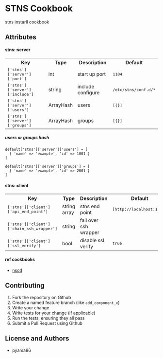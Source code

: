 STNS Cookbook
===============
stns instarll cookbook

Attributes
----------
#### stns::server
<table>
  <tr>
    <th>Key</th>
    <th>Type</th>
    <th>Description</th>
    <th>Default</th>
  </tr>
  <tr>
    <td><tt>['stns']['server']['port']</tt></td>
    <td>int</td>
    <td>start up port</td>
    <td><tt>1104</tt></td>
  </tr>
  <tr>
    <td><tt>['stns']['server']['include']</tt></td>
    <td>string</td>
    <td>include configure</td>
    <td><tt>/etc/stns/conf.d/*</tt></td>
  </tr>
  <tr>
    <td><tt>['stns']['server']['users']</tt></td>
    <td>ArrayHash</td>
    <td>users</td>
    <td><tt>[{}]</tt></td>
  </tr>
  <tr>
    <td><tt>['stns']['server']['groups']</tt></td>
    <td>ArrayHash</td>
    <td>groups</td>
    <td><tt>[{}]</tt></td>
  </tr>
</table>

##### users or groups hash
```
default['stns']['server']['users'] = [
  { 'name' => 'example', 'id' => 1001 }
]

default['stns']['server']['groups'] = [
  { 'name' => 'example', 'id' => 2001 }
]
```
#### stns::client
<table>
  <tr>
    <th>Key</th>
    <th>Type</th>
    <th>Description</th>
    <th>Default</th>
  </tr>
  <tr>
    <td><tt>['stns']['client']['api_end_point']</tt></td>
    <td>string array</td>
    <td>stns end point</td>
    <td><tt>[http://localhost:1104]</tt></td>
  </tr>
  <tr>
    <td><tt>['stns']['client']['chain_ssh_wrapper']</tt></td>
    <td>string</td>
    <td>fail over ssh wrapper</td>
    <td><tt></tt></td>
  </tr>
  <tr>
    <td><tt>['stns']['client']['ssl_verify']</tt></td>
    <td>bool</td>
    <td>disable ssl verify</td>
    <td><tt>true</tt></td>
  </tr>
</table>

#### ref cookbooks
* [nscd](https://github.com/chef-cookbooks/nscd)


Contributing
------------
1. Fork the repository on Github
2. Create a named feature branch (like `add_component_x`)
3. Write your change
4. Write tests for your change (if applicable)
5. Run the tests, ensuring they all pass
6. Submit a Pull Request using Github

License and Authors
-------------------
* pyama86
